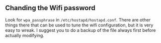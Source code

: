 
Chanding the Wifi password
--------------------------

Look for `wpa_passphrase` in `/etc/hostapd/hostapd.conf`. There are other things 
there that can be used to tune the wifi configuration, but it is very easy to 
wreak. I suggest you to do a backup of the file always first before actually 
modifying. 